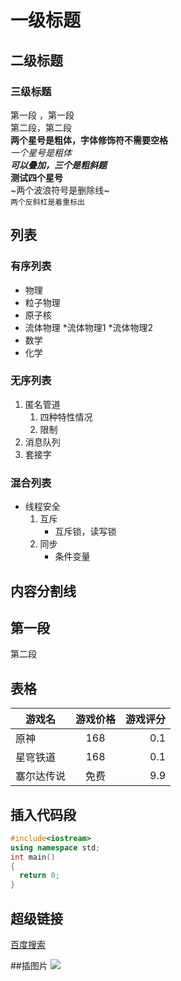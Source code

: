 # 一级标题
## 二级标题
### 三级标题
第一段
，第一段<br>第二段，第二段<br>
**两个星号是粗体，字体修饰符不需要空格**<br>
*一个星号是粗体*<br>
***可以叠加，三个是粗斜题***<br>
****测试四个星号****<br>
~两个波浪符号是删除线~<br>
`两个反斜杠是着重标出`<br>
## 列表
### 有序列表
* 物理
 * 粒子物理
 * 原子核
 * 流体物理
    *流体物理1
    *流体物理2
* 数学
* 化学
### 无序列表
1. 匿名管道
   1. 四种特性情况
   2. 限制
2. 消息队列
3. 套接字
### 混合列表
* 线程安全
  1. 互斥
     * 互斥锁，读写锁
  2. 同步
  	 * 条件变量
## 内容分割线
第一段
------
第二段
## 表格
游戏名|游戏价格|游戏评分
--|:--:|--:
原神|168|0.1
星穹铁道|168|0.1
塞尔达传说|免费|9.9
## 插入代码段
```cpp
#include<iostream>
using namespace std;
int main()
{
  return 0;
}
```
## 超级链接
[百度搜索](https://www.baidu.com "点击进入百度搜索")

##插图片
![](https: " ")
